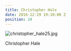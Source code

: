 ```yaml
---
title: Christopher Hale
date: 2016-12-29 19:10:00 Z
position: 24
---
```


![christopher_hale25.jpg](/uploads/christopher_hale25.jpg)

Christopher Hale